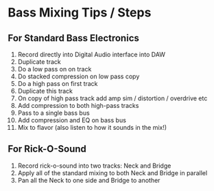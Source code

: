 # Bass Mixing Tips / Steps
## For Standard Bass Electronics
1. Record directly into Digital Audio interface into DAW
1. Duplicate track
1. Do a low pass on on track
1. Do stacked compression on low pass copy
1. Do a high pass on first track
1. Duplicate this track 
1. On copy of high pass track add amp sim / distortion / overdrive etc
1. Add compression to both high-pass tracks
1. Pass to a single bass bus
1. Add compression and EQ on bass bus
1. Mix to flavor (also listen to how it sounds in the mix!)

## For Rick-O-Sound
1. Record rick-o-sound into two tracks: Neck and Bridge
1. Apply all of the standard mixing to both Neck and Bridge in parallel
1. Pan all the Neck to one side and Bridge to another 

